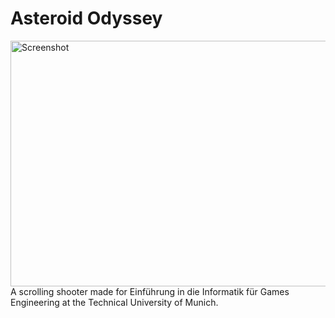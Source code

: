 # Asteroid Odyssey  
<img width="695" height="393" alt="Screenshot" src="https://github.com/user-attachments/assets/fab205d4-0598-4c14-b42e-5a2f0bd587dd" />  <br/>
A scrolling shooter made for Einführung in die Informatik für Games Engineering at the Technical University of Munich.
